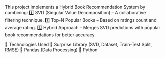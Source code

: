 

This project implements a Hybrid Book Recommendation System by combining:
1️⃣ SVD (Singular Value Decomposition) – A collaborative filtering technique.
2️⃣ Top-N Popular Books – Based on ratings count and average rating.
3️⃣ Hybrid Approach – Merges SVD predictions with popular book recommendations for better accuracy.

🚀 Technologies Used
🔹 Surprise Library (SVD, Dataset, Train-Test Split, RMSE)
🔹 Pandas (Data Processing)
🔹 Python

